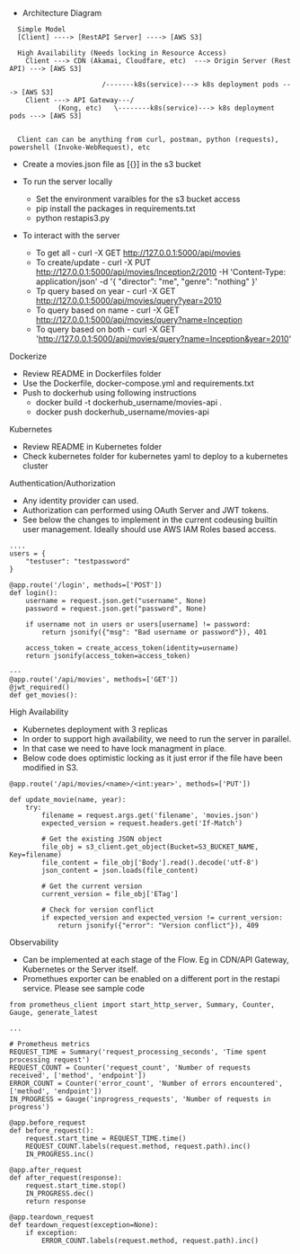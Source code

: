 
* Architecture Diagram

```
  Simple Model
  [Client] ----> [RestAPI Server] ----> [AWS S3]

  High Availability (Needs locking in Resource Access)
	Client ---> CDN (Akamai, Cloudfare, etc)  ---> Origin Server (Rest API) ---> [AWS S3]

			           /-------k8s(service)---> k8s deployment pods ---> [AWS S3]
	Client ---> API Gateway---/
  		    (Kong, etc)	  \--------k8s(service)---> k8s deployment pods ---> [AWS S3]

	
  Client can can be anything from curl, postman, python (requests), powershell (Invoke-WebRequest), etc
  ```

* Create a movies.json file as [{}] in the s3 bucket

* To run the server locally
	- Set the environment varaibles for the s3 bucket access
	- pip install the packages in requirements.txt
	- python restapis3.py
	
* To interact with the server
    - To get all - curl -X GET http://127.0.0.1:5000/api/movies
    - To create/update -  curl -X PUT http://127.0.0.1:5000/api/movies/Inception2/2010 -H 'Content-Type: application/json' -d '{ "director": "me", "genre": "nothing" }'
    - Tp query based on year - curl -X GET http://127.0.0.1:5000/api/movies/query?year=2010
	- To query based on name - curl -X GET http://127.0.0.1:5000/api/movies/query?name=Inception
	- To query based on both -  curl -X GET 'http://127.0.0.1:5000/api/movies/query?name=Inception&year=2010'
	
	
Dockerize
- Review README in Dockerfiles folder
- Use the Dockerfile, docker-compose.yml and requirements.txt
- Push to dockerhub using following instructions
	- docker build -t dockerhub_username/movies-api .
	- docker push dockerhub_username/movies-api

Kubernetes
- Review README in Kubernetes folder
- Check kubernetes folder for kubernetes yaml to deploy to a kubernetes cluster

Authentication/Authorization
- Any identity provider can used.
- Authorization can performed using OAuth Server and JWT tokens.
- See below the changes to implement in the current codeusing builtin user management. Ideally should use AWS IAM Roles based access.

```
....
users = {
    "testuser": "testpassword"
}

@app.route('/login', methods=['POST'])
def login():
    username = request.json.get("username", None)
    password = request.json.get("password", None)
    
    if username not in users or users[username] != password:
        return jsonify({"msg": "Bad username or password"}), 401

    access_token = create_access_token(identity=username)
    return jsonify(access_token=access_token)

---
@app.route('/api/movies', methods=['GET'])
@jwt_required()
def get_movies():

```
High Availability
- Kubernetes deployment with 3 replicas
- In order to support high availability, we need to run the server in parallel.
- In that case we need to have lock managment in place.
- Below code does optimistic locking as it just error if the file have been modified in S3.

```
@app.route('/api/movies/<name>/<int:year>', methods=['PUT'])

def update_movie(name, year):
    try:
        filename = request.args.get('filename', 'movies.json')
        expected_version = request.headers.get('If-Match')

        # Get the existing JSON object
        file_obj = s3_client.get_object(Bucket=S3_BUCKET_NAME, Key=filename)
        file_content = file_obj['Body'].read().decode('utf-8')
        json_content = json.loads(file_content)

        # Get the current version
        current_version = file_obj['ETag']

        # Check for version conflict
        if expected_version and expected_version != current_version:
            return jsonify({"error": "Version conflict"}), 409
```

Observability
- Can be implemented at each stage of the Flow. Eg in CDN/API Gateway, Kubernetes or the Server itself.
- Promethues exporter can be enabled on a different port in the restapi service. Please see sample code

```
from prometheus_client import start_http_server, Summary, Counter, Gauge, generate_latest

...

# Prometheus metrics
REQUEST_TIME = Summary('request_processing_seconds', 'Time spent processing request')
REQUEST_COUNT = Counter('request_count', 'Number of requests received', ['method', 'endpoint'])
ERROR_COUNT = Counter('error_count', 'Number of errors encountered', ['method', 'endpoint'])
IN_PROGRESS = Gauge('inprogress_requests', 'Number of requests in progress')

@app.before_request
def before_request():
    request.start_time = REQUEST_TIME.time()
    REQUEST_COUNT.labels(request.method, request.path).inc()
    IN_PROGRESS.inc()

@app.after_request
def after_request(response):
    request.start_time.stop()
    IN_PROGRESS.dec()
    return response

@app.teardown_request
def teardown_request(exception=None):
    if exception:
        ERROR_COUNT.labels(request.method, request.path).inc()
```

